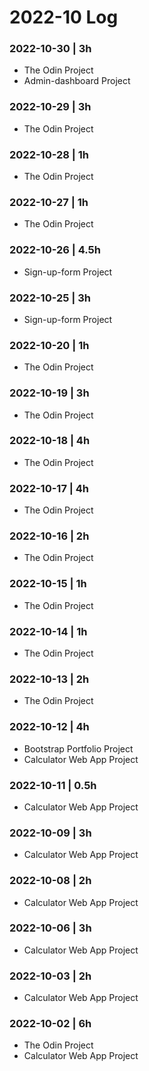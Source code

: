 # 2022-10 Log

### 2022-10-30 | 3h
- The Odin Project
- Admin-dashboard Project

### 2022-10-29 | 3h
- The Odin Project

### 2022-10-28 | 1h
- The Odin Project

### 2022-10-27 | 1h
- The Odin Project

### 2022-10-26 | 4.5h
- Sign-up-form Project

### 2022-10-25 | 3h
- Sign-up-form Project

### 2022-10-20 | 1h
- The Odin Project

### 2022-10-19 | 3h
- The Odin Project

### 2022-10-18 | 4h
- The Odin Project

### 2022-10-17 | 4h
- The Odin Project

### 2022-10-16 | 2h
- The Odin Project

### 2022-10-15 | 1h
- The Odin Project

### 2022-10-14 | 1h
- The Odin Project

### 2022-10-13 | 2h
- The Odin Project

### 2022-10-12 | 4h
- Bootstrap Portfolio Project
- Calculator Web App Project

### 2022-10-11 | 0.5h
- Calculator Web App Project

### 2022-10-09 | 3h
- Calculator Web App Project

### 2022-10-08 | 2h
- Calculator Web App Project

### 2022-10-06 | 3h
- Calculator Web App Project

### 2022-10-03 | 2h
- Calculator Web App Project

### 2022-10-02 | 6h
- The Odin Project
- Calculator Web App Project
